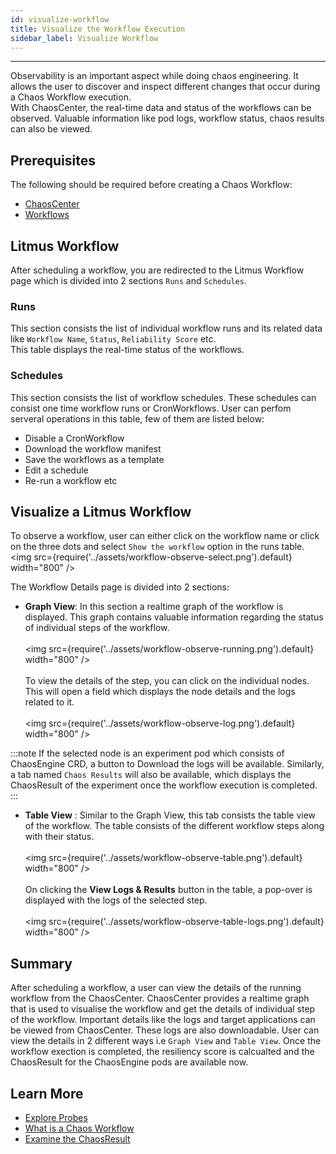 ```yaml
---
id: visualize-workflow
title: Visualize the Workflow Execution
sidebar_label: Visualize Workflow
---
```


---

Observability is an important aspect while doing chaos engineering. It allows the user to discover and inspect different changes that occur during a Chaos Workflow execution. <br/>
With ChaosCenter, the real-time data and status of the workflows can be observed. Valuable information like pod logs, workflow status, chaos results can also be viewed.

## Prerequisites

The following should be required before creating a Chaos Workflow:

- [ChaosCenter](chaoscenter)
- [Workflows](chaos-workflow)

## Litmus Workflow

After scheduling a workflow, you are redirected to the Litmus Workflow page which is divided into 2 sections `Runs` and `Schedules`.

### Runs

This section consists the list of individual workflow
runs and its related data like `Workflow Name`, `Status`, `Reliability Score` etc. <br/>
This table displays the real-time status of the workflows.

### Schedules

This section consists the list of workflow schedules.
These schedules can consist one time workflow runs or CronWorkflows. User can perfom serveral operations in this table, few of them are listed below:

- Disable a CronWorkflow
- Download the workflow manifest
- Save the workflows as a template
- Edit a schedule
- Re-run a workflow etc

## Visualize a Litmus Workflow

To observe a workflow, user can either click on the workflow name or click on the three dots and select `Show the workflow` option in the runs table.<br/>
<img src={require('../assets/workflow-observe-select.png').default} width="800" />

The Workflow Details page is divided into 2 sections:

- **Graph View**: In this section a realtime graph of the workflow is displayed. This graph contains valuable information regarding the status of individual steps of the workflow.<br/><br/>
  <img src={require('../assets/workflow-observe-running.png').default} width="800" /><br/><br/>
  To view the details of the step, you can click on the individual nodes. This will open a field which displays the node details and the logs related to it.
  <br/><br/>
  <img src={require('../assets/workflow-observe-log.png').default} width="800" />

:::note
If the selected node is an experiment pod which consists of ChaosEngine CRD, a button to Download the logs will be available. Similarly, a tab named `Chaos Results` will also be available, which displays the ChaosResult of the experiment once the workflow execution is completed.
:::

- **Table View** : Similar to the Graph View, this tab consists the table view of the workflow. The table consists of the different workflow steps along with their status. <br/><br/>
  <img src={require('../assets/workflow-observe-table.png').default} width="800" />
  <br/><br/>
  On clicking the <b>View Logs & Results</b> button in the table, a pop-over is displayed with the logs of the selected step. <br/><br/>
  <img src={require('../assets/workflow-observe-table-logs.png').default} width="800" />

## Summary

After scheduling a workflow, a user can view the details of the running workflow from the ChaosCenter. ChaosCenter provides a realtime graph that is used to visualise the workflow and get the details of individual step of the workflow. Important details like the logs and target applications can be viewed from ChaosCenter. These logs are also downloadable. User can view the details in 2 different ways i.e `Graph View` and `Table View`. Once the workflow exection is completed, the resiliency score is calcualted and the ChaosResult for the ChaosEngine pods are available now.

## Learn More

- [Explore Probes](probes)
- [What is a Chaos Workflow](chaos-workflow)
- [Examine the ChaosResult](chaos-results)

